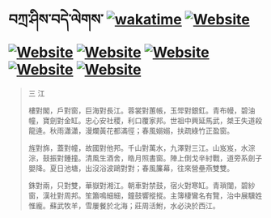 # བཀྲ་ཤིས་བདེ་ལེགས་	[![wakatime](https://wakatime.com/badge/user/5043ee4a-e361-4607-9d47-d557f2005d05.svg)](https://wakatime.com/@5043ee4a-e361-4607-9d47-d557f2005d05)	[![Website](https://img.shields.io/website?label=&up_color=orange&up_message=Tianchi&url=https%3A%2F%2Fshields.io)](https://tianchi.aliyun.com/home/science/scienceDetail?userId=1095279182618)	[![Website](https://img.shields.io/website?label=&up_color=gay&up_message=Yuque&url=https%3A%2F%2Fshields.io)](https://www.yuque.com/ivanaxu)	[![Website](https://img.shields.io/website?label=&up_color=brown&up_message=Leetcode&url=https%3A%2F%2Fshields.io)](https://leetcode.cn/u/ivanaxu)	[![Website](https://img.shields.io/website?label=&up_color=violet&up_message=AIstudio&url=https%3A%2F%2Fshields.io)](https://aistudio.baidu.com/aistudio/personalcenter/thirdview/979775)	[![Website](https://img.shields.io/website?label=&up_color=red&up_message=Gitee&url=https%3A%2F%2Fshields.io)](https://gitee.com/IvanaXu)	[![Website](https://img.shields.io/website?label=&up_color=yellow&up_message=Monkeytype&url=https%3A%2F%2Fshields.io)](https://monkeytype.com/profile/IvanaXu)
> 三 江
> 
> 樓對閣，戶對窗，巨海對長江。蓉裳對蕙帳，玉斝對銀釭。青布幔，碧油幢，寶劍對金缸。忠心安社稷，利口覆家邦。世祖中興延馬武，桀王失道殺龍逄。秋雨瀟瀟，漫爛黃花都滿徑；春風嫋嫋，扶疏綠竹正盈窗。
> 
> 旌對旆，蓋對幢，故國對他邦。千山對萬水，九澤對三江。山岌岌，水淙淙，鼓振對鍾撞。清風生酒舍，皓月照書窗。陣上倒戈辛紂戰，道旁系劍子嬰降。夏日池塘，出沒浴波鷗對對；春風簾幕，往來營壘燕雙雙。
> 
> 銖對兩，只對雙，華嶽對湘江。朝車對禁鼓，宿火對寒缸。青瑣闥，碧紗窗，漢社對周邦。笙簫鳴細細，鐘鼓響摐摐。主簿棲鸞名有覽，治中展驥姓惟龐。蘇武牧羊，雪屢餐於北海；莊周活鮒，水必決於西江。
>
